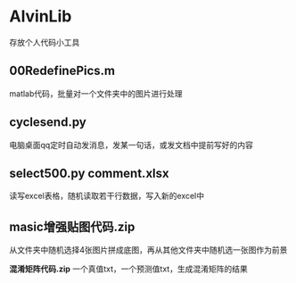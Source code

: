 # AlvinLib
存放个人代码小工具

## 00RedefinePics.m
matlab代码，批量对一个文件夹中的图片进行处理

## cyclesend.py
电脑桌面qq定时自动发消息，发某一句话，或发文档中提前写好的内容

## select500.py comment.xlsx
读写excel表格，随机读取若干行数据，写入新的excel中

## masic增强贴图代码.zip
从文件夹中随机选择4张图片拼成底图，再从其他文件夹中随机选一张图作为前景

**混淆矩阵代码.zip**
一个真值txt，一个预测值txt，生成混淆矩阵的结果
